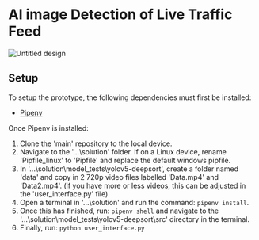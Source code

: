 # AI image Detection of Live Traffic Feed

![Untitled design](https://github.com/user-attachments/assets/a6932b96-6c6a-4910-9986-7c157a30c661)

## Setup

To setup the prototype, the following dependencies must first be installed:

- [Pipenv]([url](https://pypi.org/project/pipenv/))

Once Pipenv is installed:

1. Clone the 'main' repository to the local device.
2. Navigate to the '...\solution' folder. If on a Linux device, rename 'Pipfile_linux' to 'Pipfile' and replace the default windows pipfile.
3. In '...\solution\model_tests\yolov5-deepsort', create a folder named 'data' and copy in 2 720p video files labelled 'Data.mp4' and 'Data2.mp4'.  (if you have more or less videos, this can be adjusted in the 'user_interface.py' file)
4. Open a terminal in '...\solution' and run the command: ```pipenv install```.
5. Once this has finished, run: ```pipenv shell``` and navigate to the '...\solution\model_tests\yolov5-deepsort\src' directory in the terminal.
6. Finally, run: ```python user_interface.py```
